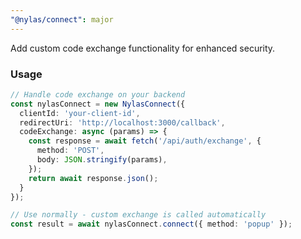 ```yaml
---
"@nylas/connect": major
---
```


Add custom code exchange functionality for enhanced security.

### Usage

```typescript
// Handle code exchange on your backend
const nylasConnect = new NylasConnect({
  clientId: 'your-client-id',
  redirectUri: 'http://localhost:3000/callback',
  codeExchange: async (params) => {
    const response = await fetch('/api/auth/exchange', {
      method: 'POST',
      body: JSON.stringify(params),
    });
    return await response.json();
  }
});

// Use normally - custom exchange is called automatically
const result = await nylasConnect.connect({ method: 'popup' });
```

